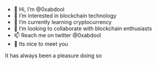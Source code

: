 - 👋 Hi, I’m @0xabdool
- 👀 I’m interested in blockchain technology
- 🌱 I’m currently learning cryptocurrency
- 💞️ I’m looking to collaborate with blockchain enthusiasts
- 📫 Reach me on  twitter @0xabdool
- 🤝 Its nice to meet you
<!---I am trying to learn coding
--->It has always been a pleasure doing so
<!--- The Web3 space is really interesting
